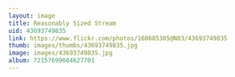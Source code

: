 ```yaml
---
layout: image
title: Reasonably Sized Stream
uid: 43693749835
link: https://www.flickr.com/photos/160685305@N03/43693749835
thumb: images/thumbs/43693749835.jpg
image: images/43693749835.jpg
album: 72157699604627701
---
```


